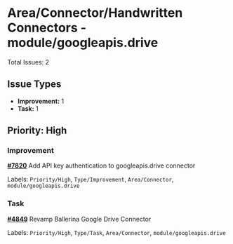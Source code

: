 # Area/Connector/Handwritten Connectors - module/googleapis.drive

Total Issues: 2

## Issue Types

- **Improvement:** 1
- **Task:** 1

## Priority: High

### Improvement

**[#7820](https://github.com/ballerina-platform/ballerina-library/issues/7820)** Add API key authentication to googleapis.drive connector

Labels: `Priority/High`, `Type/Improvement`, `Area/Connector`, `module/googleapis.drive`

### Task

**[#4849](https://github.com/ballerina-platform/ballerina-library/issues/4849)** Revamp Ballerina Google Drive Connector

Labels: `Priority/High`, `Type/Task`, `Area/Connector`, `module/googleapis.drive`

